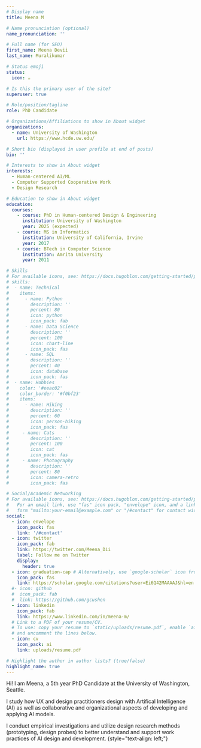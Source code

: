 ```yaml
---
# Display name
title: Meena M

# Name pronunciation (optional)
name_pronunciation: ''

# Full name (for SEO)
first_name: Meena Devii
last_name: Muralikumar

# Status emoji
status:
  icon: ☕️

# Is this the primary user of the site?
superuser: true

# Role/position/tagline
role: PhD Candidate

# Organizations/Affiliations to show in About widget
organizations:
  - name: University of Washington
    url: https://www.hcde.uw.edu/

# Short bio (displayed in user profile at end of posts)
bio: ''

# Interests to show in About widget
interests:
  - Human-centered AI/ML
  - Computer Supported Cooperative Work 
  - Design Research

# Education to show in About widget
education:
  courses:
    - course: PhD in Human-centered Design & Engineering
      institution: University of Washington
      year: 2025 (expected)
    - course: MS in Informatics
      institution: University of California, Irvine
      year: 2017
    - course: BTech in Computer Science
      institution: Amrita University
      year: 2011

# Skills
# For available icons, see: https://docs.hugoblox.com/getting-started/page-builder/#icons
# skills:
#  - name: Technical
#    items:
#      - name: Python
#        description: ''
#        percent: 80
#        icon: python
#        icon_pack: fab
#      - name: Data Science
#        description: ''
#        percent: 100
#        icon: chart-line
#        icon_pack: fas
#      - name: SQL
#        description: ''
#        percent: 40
#        icon: database
#        icon_pack: fas
#  - name: Hobbies
#    color: '#eeac02'
#    color_border: '#f0bf23'
#    items:
#      - name: Hiking
#        description: ''
#        percent: 60
#        icon: person-hiking
#        icon_pack: fas
#     - name: Cats
#        description: ''
#        percent: 100
#        icon: cat
#        icon_pack: fas
#     - name: Photography
#        description: ''
#        percent: 80
#        icon: camera-retro
#        icon_pack: fas

# Social/Academic Networking
# For available icons, see: https://docs.hugoblox.com/getting-started/page-builder/#icons
#   For an email link, use "fas" icon pack, "envelope" icon, and a link in the
#   form "mailto:your-email@example.com" or "/#contact" for contact widget.
social:
  - icon: envelope
    icon_pack: fas
    link: '/#contact'
  - icon: twitter
    icon_pack: fab
    link: https://twitter.com/Meena_Dii
    label: Follow me on Twitter
    display:
      header: true
  - icon: graduation-cap # Alternatively, use `google-scholar` icon from `ai` icon pack
    icon_pack: fas
    link: https://scholar.google.com/citations?user=Ei6Q42MAAAAJ&hl=en
  #- icon: github
  #  icon_pack: fab
  #  link: https://github.com/gcushen
  - icon: linkedin
    icon_pack: fab
    link: https://www.linkedin.com/in/meena-m/
  # Link to a PDF of your resume/CV.
  # To use: copy your resume to `static/uploads/resume.pdf`, enable `ai` icons in `params.yaml`,
  # and uncomment the lines below.
  - icon: cv
    icon_pack: ai
    link: uploads/resume.pdf

# Highlight the author in author lists? (true/false)
highlight_name: true
---
```


Hi! I am Meena, a 5th year PhD Candidate at the University of Washington, Seattle.

I study how  UX and design practitioners design with Artifical Intelligence (AI) as well as collaborative and organizational aspects of developing and applying AI models.

I conduct empirical investigations and utilize design research methods (prototyping, design probes) to better understand and support work practices of AI design and development.
{style="text-align: left;"}
